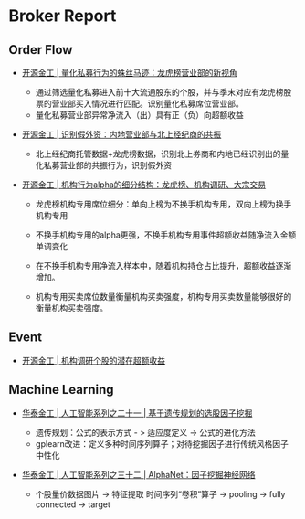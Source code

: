 # Broker Report

## Order Flow

- [开源金工 | 量化私募行为的蛛丝马迹：龙虎榜营业部的新视角](https://mp.weixin.qq.com/s/OZINfbw0R7swg0RYkjxHmw)

  - 通过筛选量化私募进入前十大流通股东的个股，并与季末对应有龙虎榜股票的营业部买入情况进行匹配。识别量化私募席位营业部。
  - 量化私募营业部异常净流入（出）具有正（负）向超额收益

- [开源金工 | 识别假外资：内地营业部与北上经纪商的共振](https://mp.weixin.qq.com/s/M7wcZGd_1Esn9pg8z26Csg)

  - 北上经纪商托管数据+龙虎榜数据，识别北上券商和内地已经识别出的量化私募营业部的共振行为，识别假外资

- [开源金工 | 机构行为alpha的细分结构：龙虎榜、机构调研、大宗交易](https://mp.weixin.qq.com/s/ct3B77Pa_7ATgdXipli_dw)

  - 龙虎榜机构专用席位细分：单向上榜为不换手机构专用，双向上榜为换手机构专用

  - 不换手机构专用的alpha更强，不换手机构专用事件超额收益随净流入金额单调变化

  - 在不换手机构专用净流入样本中，随着机构持仓占比提升，超额收益逐渐增加。

  - 机构专用买卖席位数量衡量机构买卖强度，机构专用买卖数量能够很好的衡量机构买卖强度。

    

## Event

- [开源金工 | 机构调研个股的潜在超额收益](https://mp.weixin.qq.com/s/ct3B77Pa_7ATgdXipli_dw)

## Machine Learning

- [华泰金工 | 人工智能系列之二十一 | 基于遗传规划的选股因子挖掘](https://mp.weixin.qq.com/s/KaGBU_adFl6VrqkG8GundA)
  - 遗传规划：公式的表示方式 - > 适应度定义 -> 公式的进化方法
  - gplearn改进：定义多种时间序列算子；对待挖掘因子进行传统风格因子中性化

- [华泰金工 | 人工智能系列之三十二 | AlphaNet：因子挖掘神经网络](https://mp.weixin.qq.com/s/NWghDHfqKPTzenDzxnMuGw)
  - 个股量价数据图片 -> 特征提取 时间序列“卷积”算子 -> pooling -> fully connected -> target

